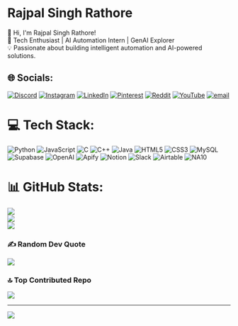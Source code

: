 #  Rajpal Singh Rathore
👋 Hi, I'm Rajpal Singh Rathore!<br>🚀 Tech Enthusiast | AI Automation Intern | GenAI Explorer<br>💡 Passionate about building intelligent automation and AI-powered solutions.

## 🌐 Socials:
[![Discord](https://img.shields.io/badge/Discord-%237289DA.svg?logo=discord&logoColor=white)](https://discord.gg/context._.rajsaa)
[![Instagram](https://img.shields.io/badge/Instagram-%23E4405F.svg?logo=Instagram&logoColor=white)](https://instagram.com/rajsa._.rathore)
[![LinkedIn](https://img.shields.io/badge/LinkedIn-%230077B5.svg?logo=linkedin&logoColor=white)](https://linkedin.com/in/rajpal-rathore-4293151b6)
[![Pinterest](https://img.shields.io/badge/Pinterest-%23E60023.svg?logo=Pinterest&logoColor=white)](https://pinterest.com/rajpalrathore4455)
[![Reddit](https://img.shields.io/badge/Reddit-%23FF4500.svg?logo=Reddit&logoColor=white)](https://reddit.com/user/u/Pleasant_Donut858)
[![YouTube](https://img.shields.io/badge/YouTube-%23FF0000.svg?logo=YouTube&logoColor=white)](https://youtube.com/@@rajpalsinghrathore8364)
[![email](https://img.shields.io/badge/Email-D14836?logo=gmail&logoColor=white)](mailto:rajpalrathore4455@gmail.com) 

# 💻 Tech Stack:
![Python](https://img.shields.io/badge/python-3670A0?style=for-the-badge&logo=python&logoColor=ffdd54)
![JavaScript](https://img.shields.io/badge/javascript-%23323330.svg?style=for-the-badge&logo=javascript&logoColor=%23F7DF1E)
![C](https://img.shields.io/badge/c-%2300599C.svg?style=for-the-badge&logo=c&logoColor=white)
![C++](https://img.shields.io/badge/c++-%2300599C.svg?style=for-the-badge&logo=c%2B%2B&logoColor=white)
![Java](https://img.shields.io/badge/java-%23ED8B00.svg?style=for-the-badge&logo=openjdk&logoColor=white)
![HTML5](https://img.shields.io/badge/html5-%23E34F26.svg?style=for-the-badge&logo=html5&logoColor=white)
![CSS3](https://img.shields.io/badge/css3-%231572B6.svg?style=for-the-badge&logo=css3&logoColor=white)
![MySQL](https://img.shields.io/badge/mysql-4479A1.svg?style=for-the-badge&logo=mysql&logoColor=white)
![Supabase](https://img.shields.io/badge/supabase-3ECF8E?style=for-the-badge&logo=supabase&logoColor=white)
![OpenAI](https://img.shields.io/badge/OpenAI-412991?style=for-the-badge&logo=openai&logoColor=white)
![Apify](https://img.shields.io/badge/apify-000000?style=for-the-badge&logo=apify&logoColor=white)
![Notion](https://img.shields.io/badge/Notion-000000?style=for-the-badge&logo=notion&logoColor=white)
![Slack](https://img.shields.io/badge/Slack-4A154B?style=for-the-badge&logo=slack&logoColor=white)
![Airtable](https://img.shields.io/badge/Airtable-18BFFF?style=for-the-badge&logo=airtable&logoColor=white)
![NA10](https://img.shields.io/badge/NA10-AI-5A00A3?style=for-the-badge&logoColor=white)

# 📊 GitHub Stats:
![](https://github-readme-stats.vercel.app/api?username=Rathore-Rajpal&theme=transparent&hide_border=false&include_all_commits=true&count_private=true)<br/>
![](https://nirzak-streak-stats.vercel.app/?user=Rathore-Rajpal&theme=transparent&hide_border=false)<br/>
![](https://github-readme-stats.vercel.app/api/top-langs/?username=Rathore-Rajpal&theme=transparent&hide_border=false&include_all_commits=true&count_private=true&layout=compact)

### ✍️ Random Dev Quote
![](https://quotes-github-readme.vercel.app/api?type=horizontal&theme=radical)

### 🔝 Top Contributed Repo
![](https://github-contributor-stats.vercel.app/api?username=Rathore-Rajpal&limit=5&theme=dark&combine_all_yearly_contributions=true)

---
[![](https://visitcount.itsvg.in/api?id=Rathore-Rajpal&icon=0&color=0)](https://visitcount.itsvg.in)

<!-- Proudly created with GPRM ( https://gprm.itsvg.in ) -->
